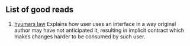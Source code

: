 ## List of good reads

1. [hyumars law](https://www.hyrumslaw.com/)  Explains how user uses an interface in a way original author may have not anticipated it, resulting in implicit contract which makes changes harder to be consumed by such user.
